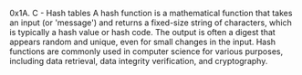 0x1A. C - Hash tables
A hash function is a mathematical function that takes an input (or 'message') and returns a fixed-size string of characters, which is typically a hash value or hash code. The output is often a digest that appears random and unique, even for small changes in the input. Hash functions are commonly used in computer science for various purposes, including data retrieval, data integrity verification, and cryptography.